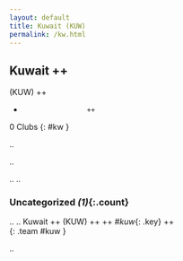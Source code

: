 ```yaml
---
layout: default
title: Kuwait (KUW)
permalink: /kw.html
---
```



## Kuwait   ++
(KUW)  ++
-                     ++
0 Clubs
{: #kw }


.. 




.. 




.. 
.. 


### Uncategorized _(1)_{:.count}


..
..
Kuwait  ++
 (KUW) ++
 ++
_#kuw_{: .key} ++
<br>
{: .team #kuw }




.. 
 
